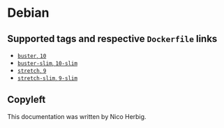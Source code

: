 # Debian

## Supported tags and respective `Dockerfile` links

-	[`buster`, `10`](https://github.com/nicoherbigio/docker-debian/blob/master/buster/default/Dockerfile)
-	[`buster-slim`, `10-slim`](https://github.com/nicoherbigio/docker-debian/blob/master/buster-slim/default/Dockerfile)
-	[`stretch`, `9`](https://github.com/nicoherbigio/docker-debian/blob/master/stretch/default/Dockerfile)
-	[`stretch-slim`, `9-slim`](https://github.com/nicoherbigio/docker-debian/blob/master/stretch-slim/default/Dockerfile)

## Copyleft

This documentation was written by Nico Herbig.

